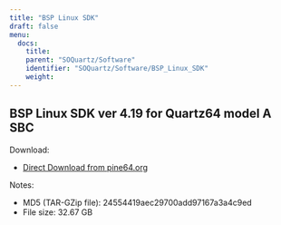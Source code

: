 ```yaml
---
title: "BSP Linux SDK"
draft: false
menu:
  docs:
    title:
    parent: "SOQuartz/Software"
    identifier: "SOQuartz/Software/BSP_Linux_SDK"
    weight:
---
```


## BSP Linux SDK ver 4.19 for Quartz64 model A SBC

Download:

* [Direct Download from pine64.org](https://files.pine64.org/SDK/Quartz64/QUARTZ64-model-A_BSP%20Linux.tar.gz)

Notes:

* MD5 (TAR-GZip file): 24554419aec29700add97167a3a4c9ed
* File size: 32.67 GB
